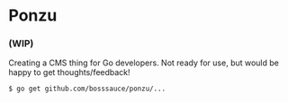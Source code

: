 # Ponzu
### (WIP)

Creating a CMS thing for Go developers. Not ready for use, but would be happy 
to get thoughts/feedback!

```
$ go get github.com/bosssauce/ponzu/...
```